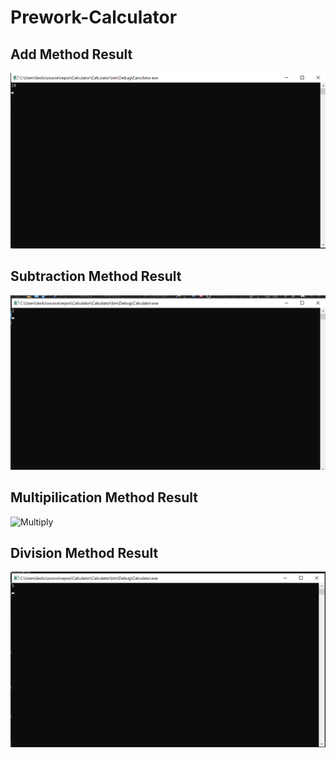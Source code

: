 # Prework-Calculator

## Add Method Result
![Add](assets/add.png)

## Subtraction Method Result
![Subtract](assets/subtract.png)

## Multipilication Method Result
![Multiply](assets/multiply.png)

## Division Method Result
![Division](assets/divide.png)